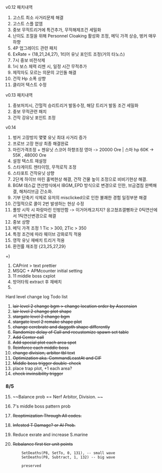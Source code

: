 v0.12
패치내역

1. 고스트 최소 사거리문제 해결
2. 고스트 스플 없앰
3. 중보 무적트리거에 특건추가, 무적해제조건 세밀화
4. 난이도 조절을 위해 Personnel Cloaking 활성화 조정, 메딕 가격 상승, 벙커 매우 하향
5. 4P 업그레이드 관련 패치
6. ExRate = {18,21,24,27}, 1티어 유닛 포인트 조정(거의 타노스)
7. 7시 중보 비전삭제
8. 1시 보스 체력 리젠 시, 일정 시간 무적추가
9. 제작자도 모르는 의문의 고인돌 해결
10. 건작 Hp 소폭 상향
11. 클리어 텍스트 수정

v0.13
패치내역

1. 중보처치시, 간헐적 승리트리거 발동수정, 해당 트리거 발동 조건 세밀화
2. 중보 무적관련 패치
3. 건작 강유닛 포인트 조정

v0.14

1. 벙커 고장방지 몇몇 유닛 최대 사거리 증가
2. 프로브 고장 현상 최종 해결완료
3. 마린가격조정 + 젠유닛 스코어 하향조정 영마 -> 20000 Ore | 스마 hp 60K -> 55K , 48000 Ore
4. 설정 텍스트 재설정
5. 스타게이트 젠타이밍, 무적로직 조정
6. 스타포트 건작유닛 상향
7. 2단계 하이브 마린 홀벅현상 해결, 건작 건물 높이 조정으로 비비기현상 해결.
8. BGM 데스값 연산방식에서 IBGM_EPD 방식으로 변경으로 인한, 브금겹침 완벽해결, 해처리브금 간소화.
9. 기부 단축키 삭제로 유저의 misclicked으로 인한 불쾌한 경험 일정부분 해결
10. 간헐적으로 콜이 2번 발생하는 현상 수정
11. 풀방 시작 시 파랑마린 인벙안함 -> 이거어캐고치지? 응고쳤죠갤뻥좌굿 0틱연산에서 1틱연산변경으로 해결
12. 중보 상향
13. 메딕 가격 조정 1 Tic > 300, 2Tic > 350
14. 특정 조건에 따라 웨이브 강화로직 적용
15. 영작 유닛 재배치 트리거 적용
16. 환전률 재조정 {23,25,27,29}

+)

1. CAPrint > text prettier
2. MSQC + APMcounter initial setting
3. 11 middle boss cxplot
4. 방어타워 extract 후 재배치
5.

Hard level change log Todo list

1. ~~lair level 2 change bgm > change location order by Ascension~~
2. ~~lair level 2 change plot shape~~
3. ~~stargate level 2 change bgm~~
4. ~~stargate level 2 remake shape plot~~
5. ~~change cerebrate and daggoth shape differently~~
6. ~~Randomize delay of Call and recustomize spawn set table~~
7. ~~Add Center call~~
8. ~~Add special plot each area spot~~
9. ~~Reinforce each middle boss~~
10. ~~change division, arbitor tbl text~~
11. ~~Optimization aka. CommandLeastAt and CIF~~
12. ~~Middle boss trigger double-check~~
13. place trap plot, +1 each area?
14. ~~check invinsibility trigger~~

### 8/5

15. ~~Balance prob == Nerf Arbitor, Division. ~~
16. 7's middle boss pattern prob
17. ~~Reoptimization Through All codes.~~
18. ~~Infested T Damage? or AI Prob.~~
19. Reduce exrate and increase S.marine
20. ~~Rebalance first tier unit points~~

            SetDeaths(P8, SetTo, 0, 131), -- small wave
            SetDeaths(P8, Subtract, 1, 132) -- big wave

            preserved
